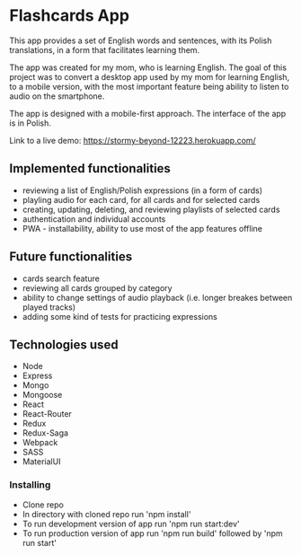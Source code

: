 # Flashcards App

This app provides a set of English words and sentences, with its Polish translations, in a form that facilitates learning them.

The app was created for my mom, who is learning English. The goal of this project was to convert a desktop app used by my mom for learning English, to a mobile version, with the most important feature being ability to listen to audio on the smartphone.

The app is designed with a mobile-first approach. The interface of the app is in Polish.

Link to a live demo:
https://stormy-beyond-12223.herokuapp.com/


## Implemented functionalities

* reviewing a list of English/Polish expressions (in a form of cards)
* playling audio for each card, for all cards and for selected cards
* creating, updating, deleting, and reviewing playlists of selected cards
* authentication and individual accounts
* PWA - installability, ability to use most of the app features offline

## Future functionalities

* cards search feature
* reviewing all cards grouped by category
* ability to change settings of audio playback (i.e. longer breakes between played tracks)
* adding some kind of tests for practicing expressions

## Technologies used

* Node
* Express
* Mongo
* Mongoose
* React
* React-Router
* Redux
* Redux-Saga
* Webpack
* SASS
* MaterialUI

### Installing

* Clone repo
* In directory with cloned repo run 'npm install'
* To run development version of app run 'npm run start:dev'
* To run production version of app run 'npm run build' followed by 'npm run start'

